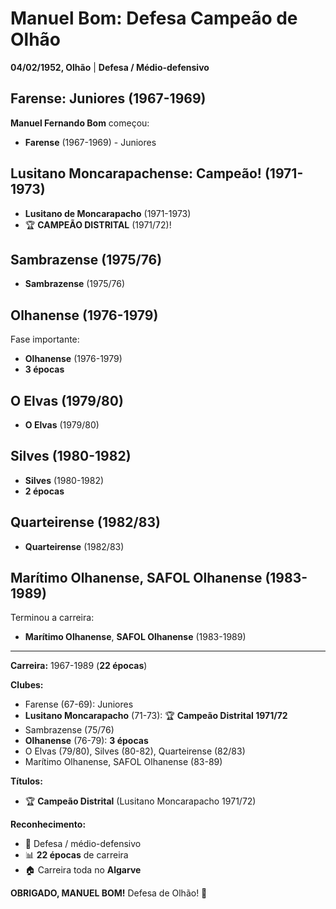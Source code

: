 # Manuel Bom: Defesa Campeão de Olhão

**04/02/1952, Olhão** | **Defesa / Médio-defensivo**

## Farense: Juniores (1967-1969)

**Manuel Fernando Bom** começou:
- **Farense** (1967-1969) - Juniores

## Lusitano Moncarapachense: Campeão! (1971-1973)

- **Lusitano de Moncarapacho** (1971-1973)
- 🏆 **CAMPEÃO DISTRITAL** (1971/72)!

## Sambrazense (1975/76)

- **Sambrazense** (1975/76)

## Olhanense (1976-1979)

Fase importante:
- **Olhanense** (1976-1979)
- **3 épocas**

## O Elvas (1979/80)

- **O Elvas** (1979/80)

## Silves (1980-1982)

- **Silves** (1980-1982)
- **2 épocas**

## Quarteirense (1982/83)

- **Quarteirense** (1982/83)

## Marítimo Olhanense, SAFOL Olhanense (1983-1989)

Terminou a carreira:
- **Marítimo Olhanense**, **SAFOL Olhanense** (1983-1989)

---

**Carreira:** 1967-1989 (**22 épocas**)

**Clubes:**
- Farense (67-69): Juniores
- **Lusitano Moncarapacho** (71-73): 🏆 **Campeão Distrital 1971/72**
- Sambrazense (75/76)
- **Olhanense** (76-79): **3 épocas**
- O Elvas (79/80), Silves (80-82), Quarteirense (82/83)
- Marítimo Olhanense, SAFOL Olhanense (83-89)

**Títulos:**
- 🏆 **Campeão Distrital** (Lusitano Moncarapacho 1971/72)

**Reconhecimento:**
- 💪 Defesa / médio-defensivo
- 📊 **22 épocas** de carreira
- 🏠 Carreira toda no **Algarve**

**OBRIGADO, MANUEL BOM!** Defesa de Olhão! 🦁
